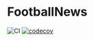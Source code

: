 # FootballNews

![CI](https://github.com/rorystandley/football-news/workflows/CI/badge.svg) 
[![codecov](https://codecov.io/gh/rorystandley/football-news/branch/develop/graph/badge.svg)](https://codecov.io/gh/rorystandley/football-news)

